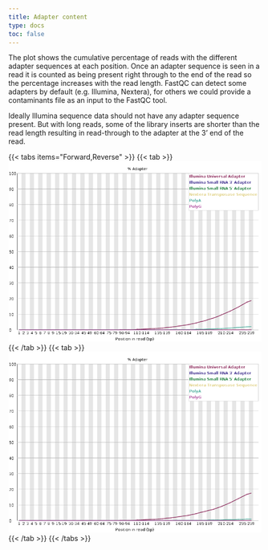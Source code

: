 ```yaml
---
title: Adapter content
type: docs
toc: false
---
```




The plot shows the cumulative percentage of reads with the different adapter sequences at each position.
Once an adapter sequence is seen in a read it is counted as being present right through to the end of the read so the percentage increases with the read length.
FastQC can detect some adapters by default (e.g. Illumina, Nextera), for others we could provide a contaminants file as an input to the FastQC tool.

Ideally Illumina sequence data should not have any adapter sequence present.
But with long reads, some of the library inserts are shorter than the read length resulting in read-through to the adapter at the 3’ end of the read.

{{< tabs items="Forward,Reverse" >}}
    {{< tab >}}![](img/adapter-forward.png){{< /tab >}}
    {{< tab >}}![](img/adapter-reverse.png){{< /tab >}}
{{< /tabs >}}